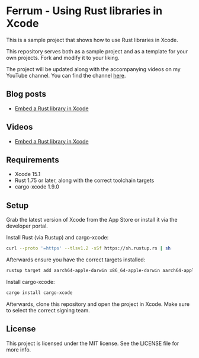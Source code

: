 # Ferrum - Using Rust libraries in Xcode

This is a sample project that shows how to use Rust libraries in Xcode.

This repository serves both as a sample project and as a template for your own projects. Fork and modify it to your liking.

The project will be updated along with the accompanying videos on my YouTube channel. You can find the channel [here](https://www.youtube.com/@CerebralCoding).

## Blog posts

- [Embed a Rust library in Xcode](https://cerebralcoding.com/blog/embed-a-rust-library-in-xcode/)

## Videos

- [Embed a Rust library in Xcode](https://youtu.be/VnNRaw9JEIg)

## Requirements

- Xcode 15.1
- Rust 1.75 or later, along with the correct toolchain targets
- cargo-xcode 1.9.0

## Setup

Grab the latest version of Xcode from the App Store or install it via the developer portal.

Install Rust (via Rustup) and cargo-xcode:

```bash
curl --proto '=https' --tlsv1.2 -sSf https://sh.rustup.rs | sh
```

Afterwards ensure you have the correct targets installed:

```bash
rustup target add aarch64-apple-darwin x86_64-apple-darwin aarch64-apple-ios aarch64-apple-ios-sim x86_64-apple-ios
```

Install cargo-xcode:

```bash
cargo install cargo-xcode
```

Afterwards, clone this repository and open the project in Xcode. Make sure to select the correct signing team.

## License

This project is licensed under the MIT license. See the LICENSE file for more info.